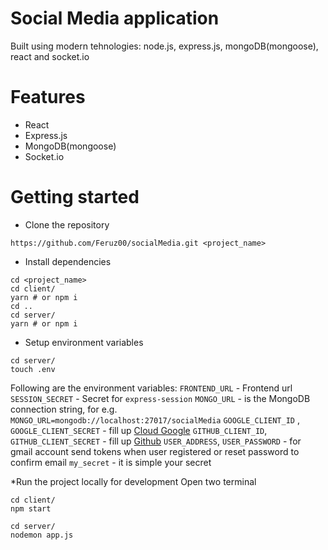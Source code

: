 # Social Media application

Built using modern tehnologies: node.js, express.js, mongoDB(mongoose), react and socket.io

# Features
* React
* Express.js
* MongoDB(mongoose)
* Socket.io

# Getting started
* Clone the repository
```
https://github.com/Feruz00/socialMedia.git <project_name>
```
* Install dependencies
```
cd <project_name>
cd client/
yarn # or npm i
cd ..
cd server/
yarn # or npm i
```
* Setup environment variables

```
cd server/
touch .env 
```
Following are the environment variables:
`FRONTEND_URL` - Frontend url
`SESSION_SECRET` - Secret for `express-session`
`MONGO_URL` - is the MongoDB connection string, for e.g. `MONGO_URL=mongodb://localhost:27017/socialMedia`
`GOOGLE_CLIENT_ID` , `GOOGLE_CLIENT_SECRET` - fill up [Cloud Google](https://console.cloud.google.com/)
 `GITHUB_CLIENT_ID`, `GITHUB_CLIENT_SECRET` - fill up [Github](https://github.com)
`USER_ADDRESS`, `USER_PASSWORD` - for gmail account send tokens when user registered or reset password to confirm email
`my_secret` - it is simple your secret

*Run the project locally for development
Open two terminal
```
cd client/
npm start
```

```
cd server/
nodemon app.js
```
